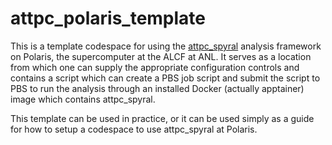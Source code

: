 # attpc_polaris_template

This is a template codespace for using the [attpc_spyral](https://github.com/ATTPC/Spyral) analysis framework on Polaris, the supercomputer at the ALCF at ANL. It serves as a location from which one can supply the appropriate configuration controls and contains a script which can create a PBS job script and submit the script to PBS to run the analysis through an installed Docker (actually apptainer) image which contains attpc_spyral.

This template can be used in practice, or it can be used simply as a guide for how to setup a codespace to use attpc_spyral at Polaris.